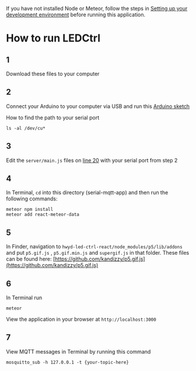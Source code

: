 If you have not installed Node or Meteor, follow the steps in [Setting up your development environment](https://github.com/areaofeffect/hello-world/blob/master/week8/README.md#setting-up-your-development-environment) before running this application.

# How to run LEDCtrl
## 1 
Download these files to your computer

## 2

Connect your Arduino to your computer via USB and run this [Arduino sketch](https://create.arduino.cc/editor/kandizzy/fbbf4417-436c-4f52-9d7a-d335af095458/preview)

How to find the path to your serial port

	ls -al /dev/cu*


## 3
Edit the `server/main.js` files on [line 20](https://github.com/areaofeffect/hwyd-led-ctrl-react/blob/master/server/main.js#L83) with your serial port from step 2

## 4
In Terminal, `cd` into this directory (serial-mqtt-app) and then run the following commands:

	meteor npm install 
	meteor add react-meteor-data
	
## 5

In Finder, navigation to `hwyd-led-ctrl-react/node_modules/p5/lib/addons` and put `p5.gif.js` , `p5.gif.min.js` and `supergif.js` in that folder. These files can be found here: [https://github.com/kandizzy/p5.gif.js](https://github.com/kandizzy/p5.gif.js)
	
## 6
In Terminal run

	meteor
View the application in your browser at `http://localhost:3000`

## 7
View MQTT messages in Terminal by running this command

	mosquitto_sub -h 127.0.0.1 -t {your-topic-here}
	



